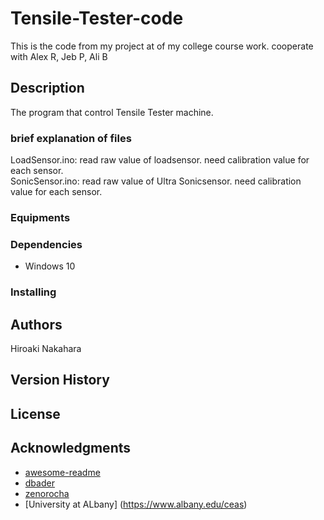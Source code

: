 # Tensile-Tester-code
This is the code from my project at of my college course work. 
cooperate with Alex R, Jeb P, Ali B

## Description
The program that control Tensile Tester machine.<br/>

### brief explanation of files    
LoadSensor.ino: read raw value of loadsensor. need calibration value for each sensor.<br/> 
SonicSensor.ino: read raw value of Ultra Sonicsensor. need calibration value for each sensor.<br/>

### Equipments

### Dependencies

* Windows 10

### Installing

## Authors

 Hiroaki Nakahara

## Version History

## License
 
## Acknowledgments

* [awesome-readme](https://github.com/matiassingers/awesome-readme)
* [dbader](https://github.com/dbader/readme-template)
* [zenorocha](https://gist.github.com/zenorocha/4526327)
* [University at ALbany] (https://www.albany.edu/ceas)
